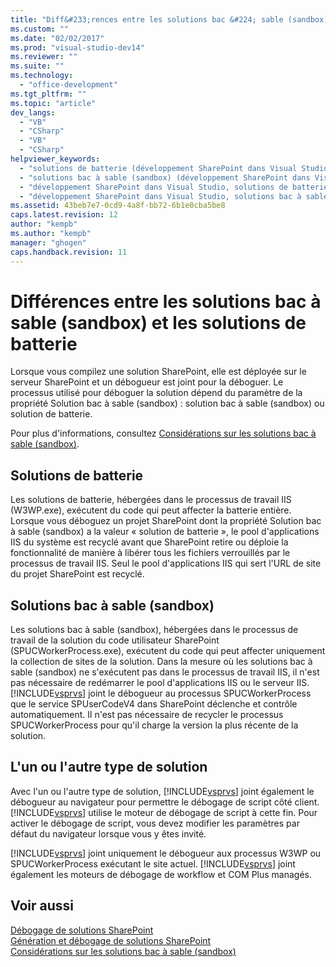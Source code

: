 ```yaml
---
title: "Diff&#233;rences entre les solutions bac &#224; sable (sandbox) et les solutions de batterie | Microsoft Docs"
ms.custom: ""
ms.date: "02/02/2017"
ms.prod: "visual-studio-dev14"
ms.reviewer: ""
ms.suite: ""
ms.technology: 
  - "office-development"
ms.tgt_pltfrm: ""
ms.topic: "article"
dev_langs: 
  - "VB"
  - "CSharp"
  - "VB"
  - "CSharp"
helpviewer_keywords: 
  - "solutions de batterie (développement SharePoint dans Visual Studio)"
  - "solutions bac à sable (sandbox) (développement SharePoint dans Visual Studio)"
  - "développement SharePoint dans Visual Studio, solutions de batterie"
  - "développement SharePoint dans Visual Studio, solutions bac à sable (sandbox)"
ms.assetid: 43beb7e7-0cd9-4a8f-bb72-6b1e0cba5be8
caps.latest.revision: 12
author: "kempb"
ms.author: "kempb"
manager: "ghogen"
caps.handback.revision: 11
---
```

# Diff&#233;rences entre les solutions bac &#224; sable (sandbox) et les solutions de batterie
  Lorsque vous compilez une solution SharePoint, elle est déployée sur le serveur SharePoint et un débogueur est joint pour la déboguer.  Le processus utilisé pour déboguer la solution dépend du paramètre de la propriété Solution bac à sable \(sandbox\) : solution bac à sable \(sandbox\) ou solution de batterie.  
  
 Pour plus d'informations, consultez [Considérations sur les solutions bac à sable &#40;sandbox&#41;](../sharepoint/sandboxed-solution-considerations.md).  
  
## Solutions de batterie  
 Les solutions de batterie, hébergées dans le processus de travail IIS \(W3WP.exe\), exécutent du code qui peut affecter la batterie entière.  Lorsque vous déboguez un projet SharePoint dont la propriété Solution bac à sable \(sandbox\) a la valeur « solution de batterie », le pool d'applications IIS du système est recyclé avant que SharePoint retire ou déploie la fonctionnalité de manière à libérer tous les fichiers verrouillés par le processus de travail IIS.  Seul le pool d'applications IIS qui sert l'URL de site du projet SharePoint est recyclé.  
  
## Solutions bac à sable \(sandbox\)  
 Les solutions bac à sable \(sandbox\), hébergées dans le processus de travail de la solution du code utilisateur SharePoint \(SPUCWorkerProcess.exe\), exécutent du code qui peut affecter uniquement la collection de sites de la solution.  Dans la mesure où les solutions bac à sable \(sandbox\) ne s'exécutent pas dans le processus de travail IIS, il n'est pas nécessaire de redémarrer le pool d'applications IIS ou le serveur IIS.  [!INCLUDE[vsprvs](../sharepoint/includes/vsprvs-md.md)] joint le débogueur au processus SPUCWorkerProcess que le service SPUserCodeV4 dans SharePoint déclenche et contrôle automatiquement.  Il n'est pas nécessaire de recycler le processus SPUCWorkerProcess pour qu'il charge la version la plus récente de la solution.  
  
## L'un ou l'autre type de solution  
 Avec l'un ou l'autre type de solution, [!INCLUDE[vsprvs](../sharepoint/includes/vsprvs-md.md)] joint également le débogueur au navigateur pour permettre le débogage de script côté client.  [!INCLUDE[vsprvs](../sharepoint/includes/vsprvs-md.md)] utilise le moteur de débogage de script à cette fin.  Pour activer le débogage de script, vous devez modifier les paramètres par défaut du navigateur lorsque vous y êtes invité.  
  
 [!INCLUDE[vsprvs](../sharepoint/includes/vsprvs-md.md)] joint uniquement le débogueur aux processus W3WP ou SPUCWorkerProcess exécutant le site actuel.  [!INCLUDE[vsprvs](../sharepoint/includes/vsprvs-md.md)] joint également les moteurs de débogage de workflow et COM Plus managés.  
  
## Voir aussi  
 [Débogage de solutions SharePoint](../sharepoint/debugging-sharepoint-solutions.md)   
 [Génération et débogage de solutions SharePoint](../sharepoint/building-and-debugging-sharepoint-solutions.md)   
 [Considérations sur les solutions bac à sable &#40;sandbox&#41;](../sharepoint/sandboxed-solution-considerations.md)  
  
  